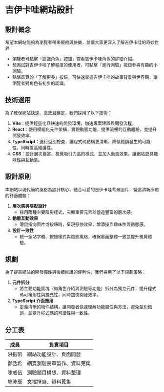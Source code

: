 # 吉伊卡哇網站設計

## 設計概念
希望本網站能夠為瀏覽者帶來療癒與快樂，並讓大家更深入了解吉伊卡哇的奇妙世界
- 瀏覽者可點擊「認識角色」按鈕，查看吉伊卡哇角色的詳細介紹。  
- 想測試對吉伊卡哇了解程度的使用者，可點擊「進行測驗」按鈕參與有趣的小測驗。  
- 點擊首頁的「了解更多」按鈕，可快速掌握吉伊卡哇的故事背景與世界觀，讓瀏覽者對角色有初步的認識。  

## 技術選用  
為了確保網站快速、高效且穩定，我們採用了以下技術：
1. **Vite**：提供輕量化且快速的開發環境，加速專案建置與開發流程。  
2. **React**：使用模組化元件架構，實現動態功能，提供流暢的互動體驗，並提升開發效率。  
3. **TypeScript**：進行型別檢查，讓程式碼結構更清晰，降低錯誤發生的可能性，同時提高維護性。  
4. **CSS**：設計層次豐富、視覺吸引力高的樣式，並加入動態效果，讓網站更具趣味性與互動感。  

## 設計原則  
本網站以現代簡約風格為設計核心，結合可愛的吉伊卡哇背景圖片，營造清新療癒的舒適體驗：
1. **層次感與陰影設計**  
   - 採用兩種主要陰影樣式，突顯重要元素並營造豐富的層次感。  
2. **動態互動效果**  
   - 滑鼠指向圖片或按鈕時，呈現懸停效果，增添操作趣味性與動態感。  
3. **設計一致性**  
   - 統一全站字體、按鈕樣式與陰影風格，確保畫面整體一致並提升視覺體驗。  

## 規劃  
為了提高網站的開發彈性與後續維護的便利性，我們採用了以下規劃策略：  
1. **元件拆分**  
   - 將主要功能區塊（如角色介紹與測驗等功能）拆分為獨立元件，提升程式碼可複用性與擴充性，同時加快開發效率。  
2. **TypeScript 介面應用**  
   - 定義清晰的物件結構，讓開發者快速理解功能屬性與方法，避免型別錯誤，並提升程式碼的可讀性與一致性。  

## 分工表  
| **成員** | **負責項目** |  
|----------|--------------|  
| 洪振凱    | 網站功能設計、頁面開發 |  
| 鄭丞希    | 網頁測驗表單製作、資料蒐集 |  
| 陳威伍    | 測驗題目構想、資料整理 |  
| 施沛辰    | 文檔撰寫、資料蒐集 |  